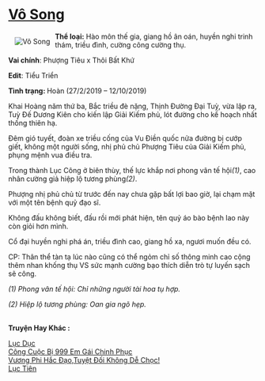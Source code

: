 <a href="https://utruyen.com/vo-song/22025/" title="Vô Song"><h1>Vô Song</h1></a><div style="display:table"><img align="right" style="float: left; padding: 10px;" src="https://utruyen.com/images/story/200x260/vo-song.jpg" alt="Vô Song"><b>Thể loại:</b> Hào môn thế gia, giang hồ ân oán, huyền nghi trinh thám, triều đình, cường công cường thụ.<p></p><b>Vai chính</b>: Phượng Tiêu x Thôi Bất Khứ<p></p><b>Edit</b>: Tiểu Triển <p></p><b>Tình trạng: </b>Hoàn (27/2/2019 – 12/10/2019)<p></p>Khai Hoàng năm thứ ba, Bắc triều đè nặng, Thịnh Đường Đại Tuỳ, vừa lập ra, Tuỳ Đế Dương Kiên cho kiến lập Giải Kiếm phủ, lót đường cho kế hoạch nhất thống thiên hạ.<p></p>Đêm gió tuyết, đoàn xe triều cống của Vu Điền quốc nửa đường bị cướp giết, không một người sống, nhị phủ chủ Phượng Tiêu của Giải Kiếm phủ, phụng mệnh vua điều tra.<p></p>Trong thành Lục Công ở biên thùy, thế lực khắp nơi phong vân tế hội<em>(1)</em>, cao nhân cường giả hiệp lộ tương phùng<em>(2)</em>.<p></p>Phượng nhị phủ chủ từ trước đến nay chưa gặp bất lợi bao giờ, lại chạm mặt với một tên bệnh quỷ đạo sĩ.<p></p>Không đấu không biết, đấu rồi mới phát hiện, tên quỷ áo bào bệnh lao này còn giỏi hơn mình.<p></p>Cổ đại huyền nghi phá án, triều đình cao, giang hồ xa, ngươi muốn đều có.<p></p>CP: Thân thể tàn tạ lúc nào cũng có thể ngỏm chỉ số thông minh cao cộng thêm nhan khống thụ VS sức mạnh cường bạo thích diễn trò tự luyến sạch sẽ công.<p></p><em>(1) Phong vân tế hội: Chỉ những người tài hoa tụ hợp.</em><p></p><em>(2) Hiệp lộ tương phùng: Oan gia ngõ hẹp.</em></div><p><br><b>Truyện Hay Khác :</b></p><a href="https://utruyen.com/luc-duc/22028/" alt="Lục Dục">Lục Dục</a><br/><a href="https://www.flickr.com/photos/184340401@N07/48782003508/" alt="Công Cuộc Bị 999 Em Gái Chinh Phục">Công Cuộc Bị 999 Em Gái Chinh Phục</a><br/><a href="https://truyenngontinhay.wordpress.com/2019/10/03/vuong-phi-hac-daotuyet-doi-khong-de-choc/" alt="Vương Phi Hắc Đạo,Tuyệt Đối Không Dễ Chọc!">Vương Phi Hắc Đạo,Tuyệt Đối Không Dễ Chọc!</a><br/><a href="https://github.com/quanluxury/truyenhot/tree/master/truyenhay/5925/" alt="Lục Tiên">Lục Tiên</a><br/>